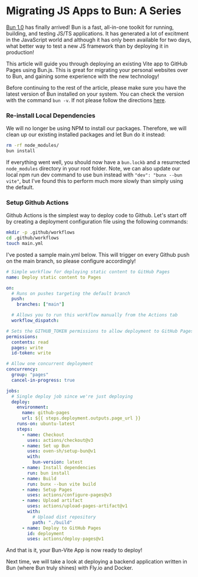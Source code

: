 # Migrating JS Apps to Bun: A Series

[Bun 1.0](https://bun.sh/) has finally arrived! Bun is a fast, all-in-one toolkit for running, building, and testing JS/TS applications. It has generated a lot of excitment in the JavaScript world and although it has only been available for two days, what better way to test a new JS framework than by deploying it in production!

This article will guide you through deploying an existing Vite app to GitHub Pages using Bun.js. This is great for migrating your personal websites over to Bun, and gaining some experience with the new technology!

Before continuing to the rest of the article, please make sure you have the latest version of Bun installed on your system. You can check the version with the command `bun -v`. If not please follow the directions [here](https://bun.sh/docs/installation).

### Re-install Local Dependencies

We will no longer be using NPM to install our packages. Therefore, we will clean up our existing installed packages and let Bun do it instead:

```bash
rm -rf node_modules/
bun install
```

If everything went well, you should now have a `bun.lockb` and a resurrected `node_modules` directory in your root folder. Note, we can also update our local npm run dev command to use bun instead with `"dev": "bunx --bun vite"`, but I've found this to perform much more slowly than simply using the default.

### Setup Github Actions

Github Actions is the simplest way to deploy code to Github. Let's start off by creating a deployment configuration file using the following commands:

```bash
mkdir -p .github/workflows
cd .github/workflows
touch main.yml
```

I've posted a sample main.yml below. This will trigger on every Github push on the main branch, so please configure accordingly!

```yaml
# Simple workflow for deploying static content to GitHub Pages
name: Deploy static content to Pages

on:
  # Runs on pushes targeting the default branch
  push:
    branches: ["main"]

  # Allows you to run this workflow manually from the Actions tab
  workflow_dispatch:

# Sets the GITHUB_TOKEN permissions to allow deployment to GitHub Pages
permissions:
  contents: read
  pages: write
  id-token: write

# Allow one concurrent deployment
concurrency:
  group: "pages"
  cancel-in-progress: true

jobs:
  # Single deploy job since we're just deploying
  deploy:
    environment:
      name: github-pages
      url: ${{ steps.deployment.outputs.page_url }}
    runs-on: ubuntu-latest
    steps:
      - name: Checkout
        uses: actions/checkout@v3
      - name: Set up Bun
        uses: oven-sh/setup-bun@v1
        with:
          bun-version: latest
      - name: Install dependencies
        run: bun install
      - name: Build
        run: bunx --bun vite build
      - name: Setup Pages
        uses: actions/configure-pages@v3
      - name: Upload artifact
        uses: actions/upload-pages-artifact@v1
        with:
          # Upload dist repository
          path: "./build"
      - name: Deploy to GitHub Pages
        id: deployment
        uses: actions/deploy-pages@v1
```

And that is it, your Bun-Vite App is now ready to deploy!

Next time, we will take a look at deploying a backend application written in Bun (where Bun truly shines) with Fly.io and Docker.
